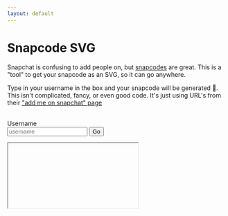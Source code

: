 ```yaml
---
layout: default
---
```

# Snapcode SVG
Snapchat is confusing to add people on, but [snapcodes](https://support.snapchat.com/en-US/ca/snapcode) are great. This is a "tool" to get your snapcode as an SVG, so it can go anywhere.

Type in your username in the box and your snapcode will be generated 🤘. This isn't complicated, fancy, or even good code. It's just using URL's from their ["add me on snapchat" page](https://www.snapchat.com/add/joshre)
<br><br>
<form id="snapz" action="index_submit" method="get" accept-charset="utf-8">
    <label for="username">Username</label><br>
    <input type="text" name="username" value="" placeholder="username">
    <input type="submit" name="" value="Go">
</form>

<div class="wrapper">
<iframe  src=""></iframe>
</div>